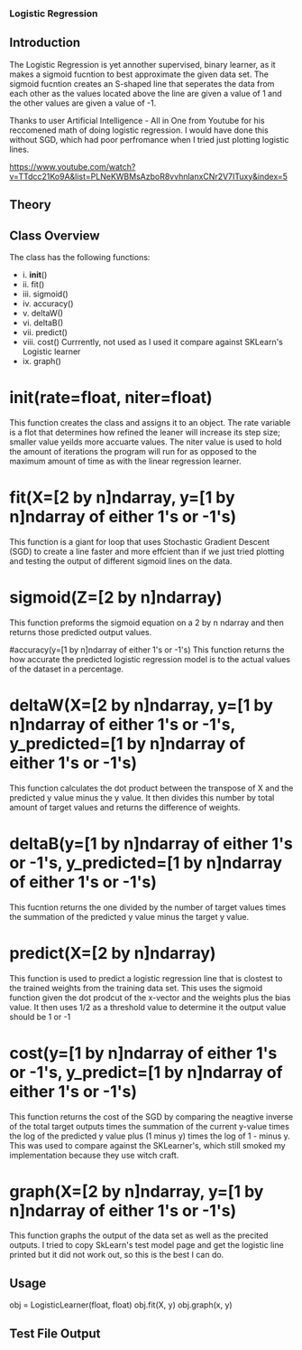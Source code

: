 ### Logistic Regression

## Introduction 
The Logistic Regression is yet annother supervised, binary learner, as it makes a sigmoid fucntion to best approximate the given data set. The sigmoid fucntion creates an S-shaped line that seperates the data from each other as the values located above the line are given a value of 1 and the other values are given a value of -1. 

Thanks to user 
Artificial Intelligence - All in One from  Youtube for his reccomened math of doing logistic regression. I would have done this without SGD, which had poor perfromance when I tried just plotting logistic lines. 

https://www.youtube.com/watch?v=TTdcc21Ko9A&list=PLNeKWBMsAzboR8vvhnlanxCNr2V7ITuxy&index=5

## Theory  


## Class Overview 
The class has the following functions: 
 - i.    __init__()
 - ii.   fit()
 - iii.  sigmoid()
 - iv.   accuracy()
 - v.    deltaW()
 - vi.   deltaB()
 - vii.  predict()
 - viii. cost() Currrently, not used as I used it compare against SKLearn's Logistic learner
 - ix.   graph()
 
# __init__(rate=float, niter=float)
This function creates the class and assigns it to an object. The rate variable is a flot that determines how refined the leaner will increase its step size; smaller value yeilds more accuarte values. The niter value is used to hold the amount of iterations the program will run for as opposed to the maximum amount of time as with the linear regression learner. 

# fit(X=[2  by n]ndarray, y=[1 by n]ndarray of either 1's or -1's)
This function is a giant for loop that uses Stochastic Gradient Descent (SGD) to create a line faster and more effcient than if we just tried plotting and testing the output of different sigmoid lines on the data. 

# sigmoid(Z=[2  by n]ndarray)
This function preforms the sigmoid equation on a 2 by n ndarray and then returns those predicted output values. 

#accuracy(y=[1 by n]ndarray of either 1's or -1's)
This function returns the how accurate the predicted logistic regression model is to the actual values of the dataset in a percentage.

# deltaW(X=[2  by n]ndarray, y=[1 by n]ndarray of either 1's or -1's, y_predicted=[1 by n]ndarray of either 1's or -1's) 
This function calculates the dot product between the transpose of X and the predicted y value minus the y value. It then divides this number by total amount of target values and returns the difference of weights.

# deltaB(y=[1 by n]ndarray of either 1's or -1's, y_predicted=[1 by n]ndarray of either 1's or -1's) 
This fucntion returns the one divided by the number of target values times the summation of the predicted y value minus the target y value. 

# predict(X=[2  by n]ndarray)
This function is used to predict a logistic regression line that is clostest to the trained weights from the training data set. This uses the sigmoid function given the dot prodcut of the x-vector and the weights plus the bias value. It then uses 1/2 as a threshold value to determine it the output value should be 1 or -1

# cost(y=[1 by n]ndarray of either 1's or -1's, y_predict=[1 by n]ndarray of either 1's or -1's)
This function returns the cost of the SGD by comparing the neagtive inverse of the total target outputs times the summation of the current y-value times the log of the predicted y value plus (1 minus y) times the log of 1 - minus y. This was used to compare against the SKLearner's, which still smoked my implementation because they use witch craft. 

# graph(X=[2  by n]ndarray, y=[1 by n]ndarray of either 1's or -1's)
This function graphs the output of the data set as well as the precited outputs. I tried to copy SkLearn's test model page and get the logistic line printed but it did not work out, so this is the best I can do.

## Usage 
obj = LogisticLearner(float, float)
obj.fit(X, y)
obj.graph(x, y)

## Test File Output 
